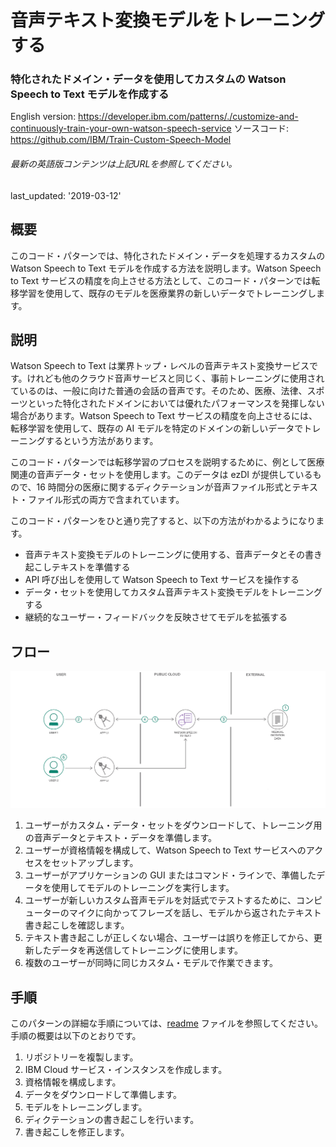 # 音声テキスト変換モデルをトレーニングする

### 特化されたドメイン・データを使用してカスタムの Watson Speech to Text モデルを作成する

English version: https://developer.ibm.com/patterns/./customize-and-continuously-train-your-own-watson-speech-service
  ソースコード: https://github.com/IBM/Train-Custom-Speech-Model

###### 最新の英語版コンテンツは上記URLを参照してください。
last_updated: '2019-03-12'

 
## 概要

このコード・パターンでは、特化されたドメイン・データを処理するカスタムの Watson Speech to Text モデルを作成する方法を説明します。Watson Speech to Text サービスの精度を向上させる方法として、このコード・パターンでは転移学習を使用して、既存のモデルを医療業界の新しいデータでトレーニングします。

## 説明

Watson Speech to Text は業界トップ・レベルの音声テキスト変換サービスです。けれども他のクラウド音声サービスと同じく、事前トレーニングに使用されているのは、一般に向けた普通の会話の音声です。そのため、医療、法律、スポーツといった特化されたドメインにおいては優れたパフォーマンスを発揮しない場合があります。Watson Speech to Text サービスの精度を向上させるには、転移学習を使用して、既存の AI モデルを特定のドメインの新しいデータでトレーニングするという方法があります。

このコード・パターンでは転移学習のプロセスを説明するために、例として医療関連の音声データ・セットを使用します。このデータは ezDI が提供しているもので、16 時間分の医療に関するディクテーションが音声ファイル形式とテキスト・ファイル形式の両方で含まれています。

このコード・パターンをひと通り完了すると、以下の方法がわかるようになります。

* 音声テキスト変換モデルのトレーニングに使用する、音声データとその書き起こしテキストを準備する
* API 呼び出しを使用して Watson Speech to Text サービスを操作する
* データ・セットを使用してカスタム音声テキスト変換モデルをトレーニングする
* 継続的なユーザー・フィードバックを反映させてモデルを拡張する

## フロー

![独自の音声テキスト変換モデルをカスタマイズしてトレーニングするフローを示す図](./images/flow-customize-and-continuously-train-your-own-watson-speech-service.png)

1. ユーザーがカスタム・データ・セットをダウンロードして、トレーニング用の音声データとテキスト・データを準備します。
1. ユーザーが資格情報を構成して、Watson Speech to Text サービスへのアクセスをセットアップします。
1. ユーザーがアプリケーションの GUI またはコマンド・ラインで、準備したデータを使用してモデルのトレーニングを実行します。
1. ユーザーが新しいカスタム音声モデルを対話式でテストするために、コンピューターのマイクに向かってフレーズを話し、モデルから返されたテキスト書き起こしを確認します。
1. テキスト書き起こしが正しくない場合、ユーザーは誤りを修正してから、更新したデータを再送信してトレーニングに使用します。
1. 複数のユーザーが同時に同じカスタム・モデルで作業できます。

## 手順

このパターンの詳細な手順については、[readme](https://github.com/IBM/Train-Custom-Speech-Model/blob/master/README.md) ファイルを参照してください。手順の概要は以下のとおりです。

1. リポジトリーを複製します。
1. IBM Cloud サービス・インスタンスを作成します。
1. 資格情報を構成します。
1. データをダウンロードして準備します。
1. モデルをトレーニングします。
1. ディクテーションの書き起こしを行います。
1. 書き起こしを修正します。
